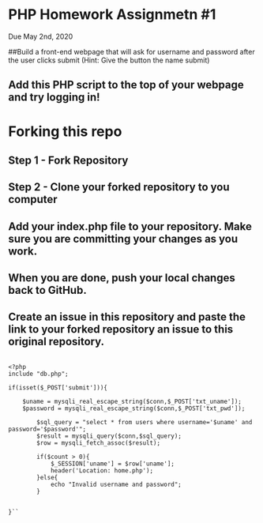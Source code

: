 # PHP Homework Assignmetn #1
Due May 2nd, 2020

##Build a front-end webpage that will ask for username and password after the user clicks submit (Hint: Give the button the name submit)
## Add this PHP script to the top of your webpage and try logging in!

# Forking this repo

## Step 1 - Fork Repository
## Step 2 - Clone your forked repository to you computer
## Add your index.php file to your repository. Make sure you are committing your changes as you work.
## When you are done, push your local changes back to GitHub.
## Create an issue in this repository and paste the link to your forked repository an issue to this original repository.

```

<?php
include "db.php";

if(isset($_POST['submit'])){

    $uname = mysqli_real_escape_string($conn,$_POST['txt_uname']);
    $password = mysqli_real_escape_string($conn,$_POST['txt_pwd']);

        $sql_query = "select * from users where username='$uname' and password='$password'";
        $result = mysqli_query($conn,$sql_query);
        $row = mysqli_fetch_assoc($result);

        if($count > 0){
            $_SESSION['uname'] = $row['uname'];
            header('Location: home.php');
        }else{
            echo "Invalid username and password";
        }


}``

